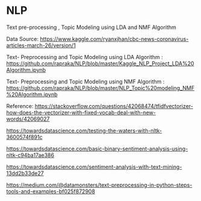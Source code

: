 # NLP
Text pre-processing , Topic Modeling using LDA and NMF Algorithm


Data Source:  https://www.kaggle.com/ryanxjhan/cbc-news-coronavirus-articles-march-26/version/1

Text- Preprocessing and Topic Modeling using LDA Algorithm : https://github.com/rapraka/NLP/blob/master/Kaggle_NLP_Project_LDA%20Algorithm.ipynb

Text- Preprocessing and Topic Modeling using NMF Algorithm :
https://github.com/rapraka/NLP/blob/master/NLP_Topic%20modeling_NMF%20Algorithm.ipynb




Reference:
https://stackoverflow.com/questions/42068474/tfidfvectorizer-how-does-the-vectorizer-with-fixed-vocab-deal-with-new-words/42069027

https://towardsdatascience.com/testing-the-waters-with-nltk-3600574f891c

https://towardsdatascience.com/basic-binary-sentiment-analysis-using-nltk-c94ba17ae386

https://towardsdatascience.com/sentiment-analysis-with-text-mining-13dd2b33de27

https://medium.com/@datamonsters/text-preprocessing-in-python-steps-tools-and-examples-bf025f872908

